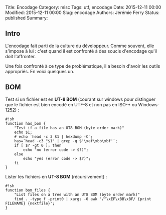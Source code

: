 Title: Encodage
Category: misc
Tags: utf, encodage
Date: 2015-12-11 00:00
Modified: 2015-12-11 00:00
Slug: encodage
Authors: Jérémie Ferry
Status: published
Summary:

## Intro

L'encodage fait parti de la culture du développeur.
Comme souvent, elle s'impose à lui : c'est quand il est confronté à des soucis d'encodage qu'il doit l'affronter.

Une fois confronté à ce type de problématique, il a besoin d'avoir les outils appropriés. En voici quelques un.

## BOM

Test si un fichier est en **UT-8 BOM** (courant sur windows pour distinguer que le fichier est bien encodé en UTF-8 et non pas en ISO-* ou Windows-1252)  :

    #!sh
    function has_bom {
        "Test if a file has an UT8 BOM (byte order mark)"
        echo $1;
        # echo `head -c 3 $1 | hexdump -C`;
        has=`head -c3 "$1" | grep -q $'\xef\xbb\xbf'`;
        if [ $? -gt 0 ]; then
            echo "no (error code -> $?)";
        else
            echo "yes (error code -> $?)";
        fi
    }

Lister les fichiers en **UT-8 BOM** (récursivement) :

    #!sh
    function bom_files {
        "List files on a tree with an UT8 BOM (byte order mark)"
        find . -type f -print0 | xargs -0 awk '/^\xEF\xBB\xBF/ {print FILENAME} {nextfile}';
    }